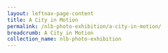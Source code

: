```yaml
---
layout: leftnav-page-content
title: A City in Motion
permalink: /nlb-photo-exhibition/a-city-in-motion/
breadcrumb: A City in Motion
collection_name: nlb-photo-exhibition
---
```

